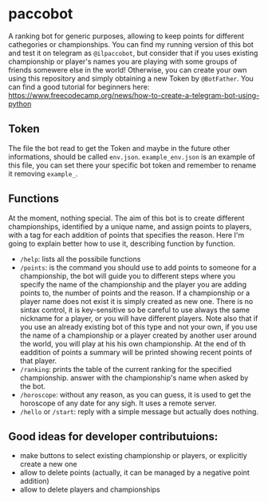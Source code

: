 # paccobot
A ranking bot for generic purposes, allowing to keep points for different cathegories or championships.
You can find my running version of this bot and test it on telegram as `@ilpaccobot`, but consider that if you uses existing championship or player's names you are playing with some groups of friends somewere else in the world! Otherwise, you can create your own using this repository and simply obtaining a new Token by `@BotFather`.
You can find a good tutorial for beginners here: <https://www.freecodecamp.org/news/how-to-create-a-telegram-bot-using-python>

## Token
The file the bot read to get the Token and maybe in the future other informations, should be called `env.json`. `example_env.json` is an example of this file, you can set there your specific bot token and remember to rename it removing `example_`.

## Functions
At the moment, nothing special. The aim of this bot is to create different championships, identified by a unique name, and assign points to players, with a tag for each addition of points that specifies the reason. Here I'm going to explain better how to use it, describing function by function.
- `/help`: lists all the possibile functions
- `/points`: is the command you should use to add points to someone for a championship, the bot will guide you to different steps where you specify the name of the championship and the player you are adding points to, the number of points and the reason. If a championship or a player name does not exist it is simply created as new one. There is no sintax control, it is key-sensitive so be careful to use always the same nickname for a player, or you will have different players. Note also that if you use an already existing bot of this type and not your own, if you use the name of a championship or a player created by another user around the world, you will play at his his own championship. At the end of th eaddition of points a summary will be printed showing recent points of that player.
- `/ranking`: prints the table of the current ranking for the specified championship. answer with the championship's name when asked by the bot.
- `/horoscope`: without any reason, as you can guess, it is used to get the horoscope of any date for any sigh. It uses a remote server. 
- `/hello` or `/start`: reply with a simple message but actually does nothing.


## Good ideas for developer contributuions:
- make buttons to select existing championship or players, or explicitly create a new one
- allow to delete points (actually, it can be managed by a negative point addition)
- allow to delete players and championships
